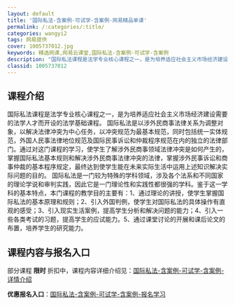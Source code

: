 ```yaml
---
layout: default
title: '国际私法-含案例-可试学-含案例-网易精品单课'
permalink: /:categories/:title/
categories: wangyi2
tags: 网易提供
cover: 1005737012.jpg
keywords: 精选网课,网易云课堂,国际私法-含案例-可试学-含案例
description: "国际私法课程是法学专业核心课程之一，是为培养适应社会主义市场经济建设需要的法学人才而开设的法学基础课程。国际私法是以涉外民商事法律关系为调整对象，以解决法律冲突为中心任务，以冲突规范为最基本"
classid: 1005737012
---
```


## 课程介绍

国际私法课程是法学专业核心课程之一，是为培养适应社会主义市场经济建设需要的法学人才而开设的法学基础课程。
国际私法是以涉外民商事法律关系为调整对象，以解决法律冲突为中心任务，以冲突规范为最基本规范，同时包括统一实体规范，外国人民事法律地位规范及国际民事诉讼和仲裁程序规范在内的独立的法律部门。通过对这门课程的学习，使学生了解涉外民商事领域法律冲突是如何产生的，掌握国际私法基本规则和解决涉外民商事法律冲突的法律，掌握涉外民事诉讼和商事仲裁的基本程序规定，最终达到使学生能在未来实际生活中运用上述知识解决实际问题的目的。
国际私法是一门较为特殊的学科领域，涉及各个法系和不同国家的理论学说和审判实践，因此它是一门理论性和实践性都很强的学科。鉴于这一学科的基本特点，本门课程的教学目的主要有：1、通过理论的讲授，使学生掌握国际私法的基本原理和规则；2、引入外国判例，使学生对国际私法的具体操作有直观的感受；3、引入现实生活案例，提高学生分析和解决问题的能力；4、引入一些各类考试的习题，提高学生的应试能力。5、通过课堂讨论的开展和课后论文的布置，培养学生的研究能力。

## 课程内容与报名入口

部分课程 **限时** 折扣中，课程内容详细介绍见：[国际私法-含案例-可试学-含案例-详情介绍](https://study.163.com/course/introduction/1005737012.htm?share=1&shareId=1025206652&utm_campaign=share&utm_medium=iphoneShare&utm_source=&utm_u=1025206652)

**优惠报名入口**：[国际私法-含案例-可试学-含案例-报名学习](https://study.163.com/course/introduction/1005737012.htm?share=1&shareId=1025206652&utm_campaign=share&utm_medium=iphoneShare&utm_source=&utm_u=1025206652)

